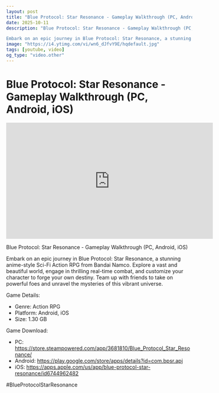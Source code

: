 ```yaml
---
layout: post
title: "Blue Protocol: Star Resonance - Gameplay Walkthrough (PC, Android, iOS)"
date: 2025-10-11
description: "Blue Protocol: Star Resonance - Gameplay Walkthrough (PC, Android, iOS)

Embark on an epic journey in Blue Protocol: Star Resonance, a stunning anime-st..."
image: "https://i4.ytimg.com/vi/wn6_dJfvY9E/hqdefault.jpg"
tags: [youtube, video]
og_type: "video.other"
---
```


<script type="application/ld+json">
{
  "@context": "http://schema.org",
  "@type": "VideoObject",
  "name": "Blue Protocol: Star Resonance - Gameplay Walkthrough (PC, Android, iOS)",
  "description": "Blue Protocol: Star Resonance - Gameplay Walkthrough (PC, Android, iOS)\n\nEmbark on an epic journey in Blue Protocol: Star Resonance, a stunning anime-style Sci-Fi Action RPG from Bandai Namco. Explore a vast and beautiful world, engage in thrilling real-time combat, and customize your character to forge your own destiny. Team up with friends to take on powerful foes and unravel the mysteries of this vibrant universe.\n\nGame Details:\n\n- Genre: Action RPG\n- Platform: Android, iOS\n- Size: 1.30 GB\n\nGame Download:\n\n- PC: https://store.steampowered.com/app/3681810/Blue_Protocol_Star_Resonance/\n- Android: https://play.google.com/store/apps/details?id=com.bpsr.apj\n- iOS: https://apps.apple.com/us/app/blue-protocol-star-resonance/id6744962482\n\n#BlueProtocolStarResonance",
  "thumbnailUrl": "https://i4.ytimg.com/vi/wn6_dJfvY9E/hqdefault.jpg",
  "uploadDate": "2025-10-11T05:24:57",
  "embedUrl": "https://www.youtube.com/embed/wn6_dJfvY9E",
  "publisher": {
    "@type": "Person",
    "name": "Celo Zaga"
  },
  "mainEntityOfPage": {
    "@type": "WebPage",
    "@id": "https://celozaga.github.io/2025/10/11/blue-protocol:-star-resonance---gameplay-walkthrough-(pc,-android,-ios)-wn6_dJfvY9E.html"
  },
  "duration": "PT0M0S"
}
</script>

<script type="application/ld+json">
{
  "@context": "http://schema.org",
  "@type": "BlogPosting",
  "headline": "Blue Protocol: Star Resonance - Gameplay Walkthrough (PC, Android, iOS)",
  "image": "https://i4.ytimg.com/vi/wn6_dJfvY9E/hqdefault.jpg",
  "publisher": {
    "@type": "Person",
    "name": "Celo Zaga"
  },
  "url": "https://celozaga.github.io/2025/10/11/blue-protocol:-star-resonance---gameplay-walkthrough-(pc,-android,-ios)-wn6_dJfvY9E.html",
  "datePublished": "2025-10-11T05:24:57",
  "dateCreated": "2025-10-11T05:24:57",
  "dateModified": "2025-10-11T05:24:57",
  "description": "Blue Protocol: Star Resonance - Gameplay Walkthrough (PC, Android, iOS)\n\nEmbark on an epic journey in Blue Protocol: Star Resonance, a stunning anime-st...",
  "author": {
    "@type": "Person",
    "name": "Celo Zaga"
  },
  "mainEntityOfPage": {
    "@type": "WebPage",
    "@id": "https://celozaga.github.io/2025/10/11/blue-protocol:-star-resonance---gameplay-walkthrough-(pc,-android,-ios)-wn6_dJfvY9E.html"
  }
}
</script>

<h1 class="youtube-post-title">Blue Protocol: Star Resonance - Gameplay Walkthrough (PC, Android, iOS)</h1>

<iframe width="560" height="315" src="https://www.youtube.com/embed/wn6_dJfvY9E" class="youtube-post-embed" frameborder="0" allowfullscreen></iframe>

<p class="youtube-post-description">Blue Protocol: Star Resonance - Gameplay Walkthrough (PC, Android, iOS)

Embark on an epic journey in Blue Protocol: Star Resonance, a stunning anime-style Sci-Fi Action RPG from Bandai Namco. Explore a vast and beautiful world, engage in thrilling real-time combat, and customize your character to forge your own destiny. Team up with friends to take on powerful foes and unravel the mysteries of this vibrant universe.

Game Details:

- Genre: Action RPG
- Platform: Android, iOS
- Size: 1.30 GB

Game Download:

- PC: https://store.steampowered.com/app/3681810/Blue_Protocol_Star_Resonance/
- Android: https://play.google.com/store/apps/details?id=com.bpsr.apj
- iOS: https://apps.apple.com/us/app/blue-protocol-star-resonance/id6744962482

#BlueProtocolStarResonance</p>
